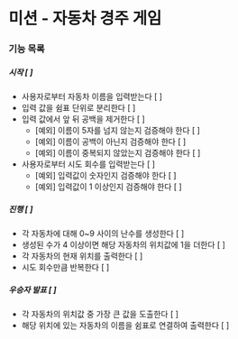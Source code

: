 # 미션 - 자동차 경주 게임

### 기능 목록
##### 시작 [ ]
- 사용자로부터  자동차 이름을 입력받는다 [ ]
- 입력 값을 쉼표 단위로 분리한다 [ ]
- 입력 값에서 앞 뒤 공백을 제거한다 [ ]
    - [예외] 이름이 5자를 넘지 않는지 검증해야 한다 [ ]
    - [예외] 이름이 공백이 아닌지 검증해야 한다 [ ]
    - [예외] 이름이 중복되지 않았는지 검증해야 한다 [ ]
- 사용자로부터 시도 회수를 입력받는다 [ ]
    - [예외] 입력값이 숫자인지 검증해야 한다 [ ]
    - [예외] 입력값이 1 이상인지 검증해야 한다 [ ]
##### 진행 [ ]
- 각 자동차에 대해 0~9 사이의 난수를 생성한다 [ ]
- 생성된 수가 4 이상이면 해당 자동차의 위치값에 1을 더한다 [ ]
- 각 자동차의 현재 위치를 출력한다 [ ]
- 시도 회수만큼 반복한다 [ ]
##### 우승자 발표 [ ]
- 각 자동차의 위치값 중 가장 큰 값을 도출한다 [ ]
- 해당 위치에 있는 자동차의 이름을 쉼표로 연결하여 출력한다 [ ]